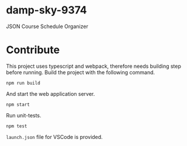 # damp-sky-9374
JSON Course Schedule Organizer

# Contribute
This project uses typescript and webpack, therefore needs building step before running. Build the project with the following command.
```
npm run build
```
And start the web application server.
```
npm start
```
Run unit-tests.
```
npm test
```
`launch.json` file for VSCode is provided.
